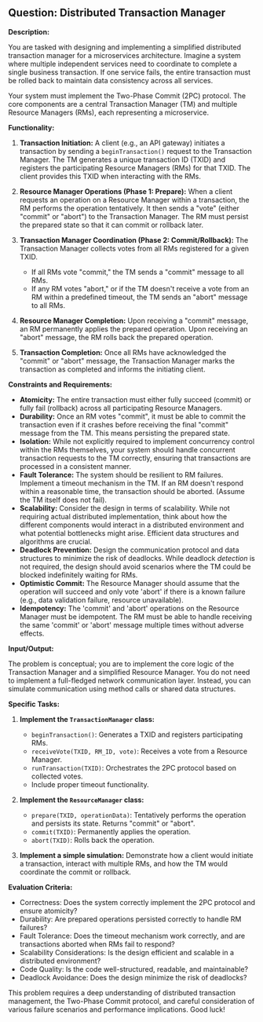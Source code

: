 ## Question: Distributed Transaction Manager

**Description:**

You are tasked with designing and implementing a simplified distributed transaction manager for a microservices architecture. Imagine a system where multiple independent services need to coordinate to complete a single business transaction. If one service fails, the entire transaction must be rolled back to maintain data consistency across all services.

Your system must implement the Two-Phase Commit (2PC) protocol. The core components are a central Transaction Manager (TM) and multiple Resource Managers (RMs), each representing a microservice.

**Functionality:**

1.  **Transaction Initiation:** A client (e.g., an API gateway) initiates a transaction by sending a `beginTransaction()` request to the Transaction Manager. The TM generates a unique transaction ID (TXID) and registers the participating Resource Managers (RMs) for that TXID. The client provides this TXID when interacting with the RMs.

2.  **Resource Manager Operations (Phase 1: Prepare):** When a client requests an operation on a Resource Manager within a transaction, the RM performs the operation tentatively. It then sends a "vote" (either "commit" or "abort") to the Transaction Manager. The RM must persist the prepared state so that it can commit or rollback later.

3.  **Transaction Manager Coordination (Phase 2: Commit/Rollback):** The Transaction Manager collects votes from all RMs registered for a given TXID.

    *   If all RMs vote "commit," the TM sends a "commit" message to all RMs.
    *   If any RM votes "abort," or if the TM doesn't receive a vote from an RM within a predefined timeout, the TM sends an "abort" message to all RMs.

4.  **Resource Manager Completion:** Upon receiving a "commit" message, an RM permanently applies the prepared operation. Upon receiving an "abort" message, the RM rolls back the prepared operation.

5.  **Transaction Completion:** Once all RMs have acknowledged the "commit" or "abort" message, the Transaction Manager marks the transaction as completed and informs the initiating client.

**Constraints and Requirements:**

*   **Atomicity:** The entire transaction must either fully succeed (commit) or fully fail (rollback) across all participating Resource Managers.
*   **Durability:** Once an RM votes "commit", it must be able to commit the transaction even if it crashes before receiving the final "commit" message from the TM.  This means persisting the prepared state.
*   **Isolation:** While not explicitly required to implement concurrency control within the RMs themselves, your system should handle concurrent transaction requests to the TM correctly, ensuring that transactions are processed in a consistent manner.
*   **Fault Tolerance:** The system should be resilient to RM failures. Implement a timeout mechanism in the TM. If an RM doesn't respond within a reasonable time, the transaction should be aborted. (Assume the TM itself does not fail).
*   **Scalability:** Consider the design in terms of scalability.  While not requiring actual distributed implementation, think about how the different components would interact in a distributed environment and what potential bottlenecks might arise.  Efficient data structures and algorithms are crucial.
*   **Deadlock Prevention:**  Design the communication protocol and data structures to minimize the risk of deadlocks. While deadlock *detection* is not required, the design should avoid scenarios where the TM could be blocked indefinitely waiting for RMs.
*   **Optimistic Commit:** The Resource Manager should assume that the operation will succeed and only vote 'abort' if there is a known failure (e.g., data validation failure, resource unavailable).
*   **Idempotency:** The 'commit' and 'abort' operations on the Resource Manager must be idempotent. The RM must be able to handle receiving the same 'commit' or 'abort' message multiple times without adverse effects.

**Input/Output:**

The problem is conceptual; you are to implement the core logic of the Transaction Manager and a simplified Resource Manager.  You do not need to implement a full-fledged network communication layer.  Instead, you can simulate communication using method calls or shared data structures.

**Specific Tasks:**

1.  **Implement the `TransactionManager` class:**
    *   `beginTransaction()`: Generates a TXID and registers participating RMs.
    *   `receiveVote(TXID, RM_ID, vote)`: Receives a vote from a Resource Manager.
    *   `runTransaction(TXID)`: Orchestrates the 2PC protocol based on collected votes.
    *   Include proper timeout functionality.

2.  **Implement the `ResourceManager` class:**
    *   `prepare(TXID, operationData)`: Tentatively performs the operation and persists its state. Returns "commit" or "abort".
    *   `commit(TXID)`: Permanently applies the operation.
    *   `abort(TXID)`: Rolls back the operation.

3.  **Implement a simple simulation:** Demonstrate how a client would initiate a transaction, interact with multiple RMs, and how the TM would coordinate the commit or rollback.

**Evaluation Criteria:**

*   Correctness: Does the system correctly implement the 2PC protocol and ensure atomicity?
*   Durability: Are prepared operations persisted correctly to handle RM failures?
*   Fault Tolerance: Does the timeout mechanism work correctly, and are transactions aborted when RMs fail to respond?
*   Scalability Considerations: Is the design efficient and scalable in a distributed environment?
*   Code Quality: Is the code well-structured, readable, and maintainable?
*   Deadlock Avoidance: Does the design minimize the risk of deadlocks?

This problem requires a deep understanding of distributed transaction management, the Two-Phase Commit protocol, and careful consideration of various failure scenarios and performance implications. Good luck!
